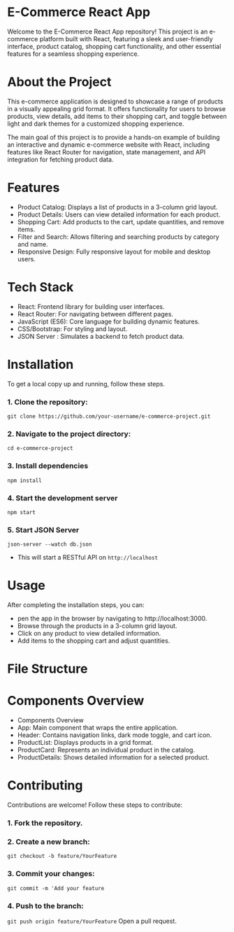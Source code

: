 # E-Commerce React App
Welcome to the E-Commerce React App repository! This project is an e-commerce platform built with React, featuring a sleek and user-friendly interface, product catalog, shopping cart functionality, and other essential features for a seamless shopping experience.

# About the Project
This e-commerce application is designed to showcase a range of products in a visually appealing grid format. It offers functionality for users to browse products, view details, add items to their shopping cart, and toggle between light and dark themes for a customized shopping experience.

The main goal of this project is to provide a hands-on example of building an interactive and dynamic e-commerce website with React, including features like React Router for navigation, state management, and API integration for fetching product data.

# Features
- Product Catalog: Displays a list of products in a 3-column grid layout.
- Product Details: Users can view detailed information for each product.
- Shopping Cart: Add products to the cart, update quantities, and remove items.
- Filter and Search: Allows filtering and searching products by category and name.
- Responsive Design: Fully responsive layout for mobile and desktop users.

# Tech Stack
- React: Frontend library for building user interfaces.
- React Router: For navigating between different pages.
- JavaScript (ES6): Core language for building dynamic features.
- CSS/Bootstrap: For styling and layout.
- JSON Server : Simulates a backend to fetch product data.

# Installation
To get a local copy up and running, follow these steps.

### 1. Clone the repository:
`git clone https://github.com/your-username/e-commerce-project.git`

### 2. Navigate to the project directory:
`cd e-commerce-project`

### 3. Install dependencies
`npm install`

### 4. Start the development server
`npm start`

### 5. Start JSON Server
`json-server --watch db.json` 
- This will start a RESTful API on `http://localhost`

# Usage

After completing the installation steps, you can:

- pen the app in the browser by navigating to http://localhost:3000.
- Browse through the products in a 3-column grid layout.
- Click on any product to view detailed information.
- Add items to the shopping cart and adjust quantities.

# File Structure

# Components Overview
- Components Overview
- App: Main component that wraps the entire application.
- Header: Contains navigation links, dark mode toggle, and cart icon.
- ProductList: Displays products in a grid format.
- ProductCard: Represents an individual product in the catalog.
- ProductDetails: Shows detailed information for a selected product.

# Contributing
Contributions are welcome! Follow these steps to contribute:
### 1. Fork the repository.
### 2. Create a new branch:

`git checkout -b feature/YourFeature`
### 3. Commit your changes:

`git commit -m 'Add your feature`
### 4. Push to the branch:

`git push origin feature/YourFeature`
Open a pull request.